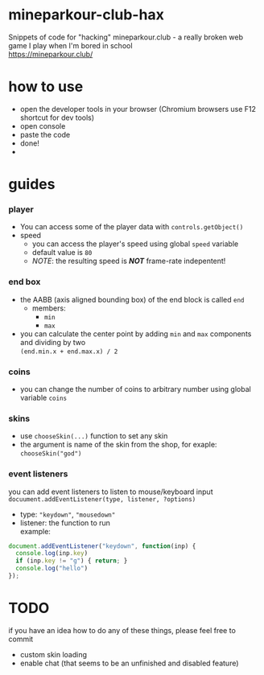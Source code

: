 # mineparkour-club-hax
Snippets of code for "hacking" mineparkour.club - a really broken web game I play when I'm bored in school  
https://mineparkour.club/  

# how to use
- open the developer tools in your browser (Chromium browsers use F12 shortcut for dev tools)
- open console
- paste the code
- done!
- 
# guides
### player
- You can access some of the player data with `controls.getObject()`
- speed
  - you can access the player's speed using global `speed` variable
  - default value is `80`
  - *NOTE*: the resulting speed is ***NOT*** frame-rate indepentent!
### end box
- the AABB (axis aligned bounding box) of the end block is called `end`
  - members:
    - `min`
    - `max`
- you can calculate the center point by adding `min` and `max` components and dividing by two  
`(end.min.x + end.max.x) / 2`
### coins
- you can change the number of coins to arbitrary number using global variable `coins`
### skins
- use `chooseSkin(...)` function to set any skin
- the argument is name of the skin from the shop, for exaple: `chooseSkin("god")`
### event listeners
you can add event listeners to listen to mouse/keyboard input  
`docuument.addEventListener(type, listener, ?options)`
- type: `"keydown"`, `"mousedown"`
- listener: the function to run  
example:
```javascript
document.addEventListener("keydown", function(inp) {
  console.log(inp.key)
  if (inp.key != "g") { return; }
  console.log("hello")
});
```
# TODO
if you have an idea how to do any of these things, please feel free to commit
- custom skin loading
- enable chat (that seems to be an unfinished and disabled feature)
